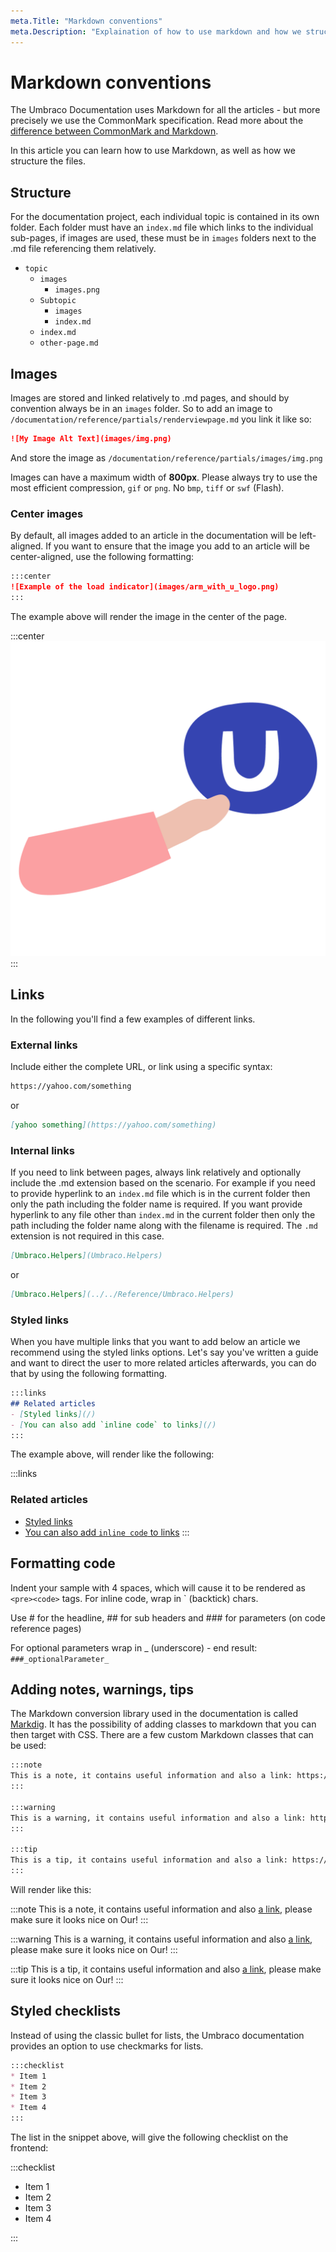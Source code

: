 ```yaml
---
meta.Title: "Markdown conventions"
meta.Description: "Explaination of how to use markdown and how we structure the files."
---
```


# Markdown conventions

The Umbraco Documentation uses Markdown for all the articles - but more precisely we use the CommonMark specification. Read more about the [difference between CommonMark and Markdown](https://commonmark.org/).

In this article you can learn how to use Markdown, as well as how we structure the files.

## Structure

For the documentation project, each individual topic is contained in its own folder.
Each folder must have an `index.md` file which links to the individual sub-pages, if images are used, these must be in `images` folders next to the .md file referencing them relatively.

* `topic`
  * `images`
    * `images.png`
  * `Subtopic`
    * `images`
    * `index.md`
  * `index.md`
  * `other-page.md`

## Images

Images are stored and linked relatively to .md pages, and should by convention always be in an `images` folder. So to add an image to `/documentation/reference/partials/renderviewpage.md` you link it like so:

```markdown
![My Image Alt Text](images/img.png)
```

And store the image as `/documentation/reference/partials/images/img.png`

Images can have a maximum width of **800px**. Please always try to use the most efficient compression, `gif` or `png`. No `bmp`, `tiff` or `swf` (Flash).

### Center images

By default, all images added to an article in the documentation will be left-aligned. If you want to ensure that the image you add to an article will be center-aligned, use the following formatting:

```markdown
:::center
![Example of the load indicator](images/arm_with_u_logo.png)
:::
```

The example above will render the image in the center of the page.

:::center
![Example of the load indicator](images/arm_with_u_logo.png)
:::

## Links

In the following you'll find a few examples of different links.

### External links

Include either the complete URL, or link using a specific syntax:

```markdown
https://yahoo.com/something
```

or

```markdown
[yahoo something](https://yahoo.com/something)
```

### Internal links

If you need to link between pages, always link relatively and optionally include the .md extension based on the scenario. For example if you need to provide hyperlink to an `index.md` file which is in the current folder then only the path including the folder name is required. If you want provide hyperlink to any file other than `index.md` in the current folder then only the path including the folder name along with the filename is required. The `.md` extension is not required in this case.

```markdown
[Umbraco.Helpers](Umbraco.Helpers)
```

or

```markdown
[Umbraco.Helpers](../../Reference/Umbraco.Helpers)
```

### Styled links

When you have multiple links that you want to add below an article we recommend using the styled links options. Let's say you've written a guide and want to direct the user to more related articles afterwards, you can do that by using the following formatting.

```markdown
:::links
## Related articles
- [Styled links](/)
- [You can also add `inline code` to links](/)
:::
```

The example above, will render like the following:

:::links
### Related articles

- [Styled links](/)
- [You can also add `inline code` to links](/)
:::

## Formatting code

Indent your sample with 4 spaces, which will cause it to be rendered as `<pre><code>` tags.
For inline code, wrap in ` (backtick) chars.

Use # for the headline, ## for sub headers and ### for parameters (on code reference pages)

For optional parameters wrap in _ (underscore) - end result: `###_optionalParameter_`

## Adding notes, warnings, tips

The Markdown conversion library used in the documentation is called [Markdig](https://github.com/lunet-io/markdig). It has the possibility of adding classes to markdown that you can then target with CSS. There are a few custom Markdown classes that can be used:

```markdown
:::note
This is a note, it contains useful information and also a link: https://thisisalink.com/useful/resource, please make sure it looks nice on Our!
:::

:::warning
This is a warning, it contains useful information and also a link: https://thisisalink.com/useful/resource, please make sure it looks nice on Our!
:::

:::tip
This is a tip, it contains useful information and also a link: https://thisisalink.com/useful/resource, please make sure it looks nice on Our!
:::
```

Will render like this:

:::note
This is a note, it contains useful information and also [a link](https://thisisalink.com/useful/resource), please make sure it looks nice on Our!
:::

:::warning
This is a warning, it contains useful information and also [a link](https://thisisalink.com/useful/resource), please make sure it looks nice on Our!
:::

:::tip
This is a tip, it contains useful information and also [a link](https://thisisalink.com/useful/resource), please make sure it looks nice on Our!
:::

## Styled checklists

Instead of using the classic bullet for lists, the Umbraco documentation provides an option to use checkmarks for lists.

```markdown
:::checklist
* Item 1
* Item 2
* Item 3
* Item 4
:::
```

The list in the snippet above, will give the following checklist on the frontend:

:::checklist

* Item 1
* Item 2
* Item 3
* Item 4

:::


